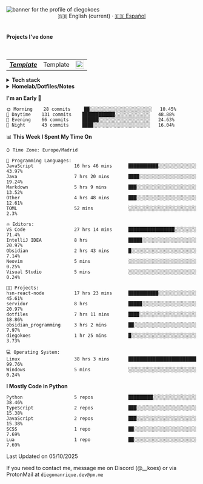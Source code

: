 <picture>
 <source media="(prefers-color-scheme: dark)" srcset="https://i.imgur.com/G5n6xUz.png">
 <source media="(prefers-color-scheme: light)" srcset="https://i.imgur.com/8gLfu4u.png">
 <img alt="banner for the profile of diegokoes" src="https://i.imgur.com/G5n6xUz.png">
</picture>

<!-- Language switcher -->
<div align="center">
  <a >🇬🇧 English (current)</a> · <a href="./README_es.md">🇪🇸 Español</a>
</div>
<br>

#### Projects I've done

  <br>
  <table>
    <tbody>
      <tr>
        <td>
          <em>
            <strong><a href="#">Template</a></strong>
          </em>
        </td>
        <td>
Template         </td>
        <td>
          <img alt="NodeJs/React/MongoDB" src="https://raw.githubusercontent.com/abranhe/programming-languages-logos/master/src/csharp/csharp_32x32.png" width="22">
        </td>
      </tr>
  </tbody>
  </table>
</details>
<details>
  <summary><strong>Tech stack</strong></summary>

  <!-- Frontend -->
  <img alt="Frontend" src="https://img.shields.io/badge/Front%20%20%20-20232a?style=for-the-badge&logo=terminal&logoColor=white">
  <img alt="Angular" src="https://img.shields.io/badge/angular-7E22CE?style=for-the-badge&logo=angular&logoColor=white">
  <img alt="React" src="https://img.shields.io/badge/react-20232a?style=for-the-badge&logo=react&logoColor=61DAFB">
  <img alt="Tailwind CSS" src="https://img.shields.io/badge/tailwindcss-06B6D4?style=for-the-badge&logo=tailwindcss&logoColor=white">
  <img alt="SCSS/SASS" src="https://img.shields.io/badge/scss-CC6699?style=for-the-badge&logo=sass&logoColor=white">
<br>

  <!-- Backend -->
  <img alt="Backend" src="https://img.shields.io/badge/Back%20%20%20%20-20232a?style=for-the-badge&logo=terminal&logoColor=white">
  <img alt="Node.js" src="https://img.shields.io/badge/node.js-339933?style=for-the-badge&logo=nodedotjs&logoColor=white">
  <img alt="Express" src="https://img.shields.io/badge/express-000000?style=for-the-badge&logo=express&logoColor=white">
  <img alt="Spring" src="https://img.shields.io/badge/spring-6DB33F?style=for-the-badge&logo=spring&logoColor=white">
<br>

  <!-- Databases -->
  <img alt="Databases" src="https://img.shields.io/badge/DB's%20-20232a?style=for-the-badge&logo=terminal&logoColor=white">
  <img alt="MongoDB" src="https://img.shields.io/badge/mongodb-4EA94B?style=for-the-badge&logo=mongodb&logoColor=white">
  <img alt="Supabase" src="https://img.shields.io/badge/supabase-3ECF8E?style=for-the-badge&logo=supabase&logoColor=white">
  <img alt="Valkey" src="https://img.shields.io/badge/valkey-DC382D?style=for-the-badge&logo=valkey&logoColor=white">
  <img alt="DBeaver" src="https://img.shields.io/badge/dbeaver-2F6BFF?style=for-the-badge&logo=dbeaver&logoColor=white">
<br>
  <!-- DevOps -->
  <img alt="DevOps" src="https://img.shields.io/badge/DevOps%20%20%20-20232a?style=for-the-badge&logo=terminal&logoColor=white">
  <img alt="Docker" src="https://img.shields.io/badge/docker-2496ED?style=for-the-badge&logo=docker&logoColor=white">
  <img alt="Proxmox" src="https://img.shields.io/badge/proxmox-e57000?style=for-the-badge&logo=proxmox&logoColor=white">
  <img alt="Jenkins" src="https://img.shields.io/badge/jenkins-D24939?style=for-the-badge&logo=jenkins&logoColor=white">
  <img alt="Git" src="https://img.shields.io/badge/git-F05032?style=for-the-badge&logo=git&logoColor=white">
</details>

<details>
  <summary><strong>Homelab/Dotfiles/Notes</strong></summary>

  <table>
    <tbody>
      <tr>
        <td>
          <strong><a href="https://github.com/diegokoes/proxmox">proxmox</a></strong>
        </td>
        <td>Proxmox-related configs and docs</td>
      </tr>
      <tr>
        <td>
          <strong><a href="https://github.com/diegokoes/dotfiles">dotfiles</a></strong>
        </td>
        <td>My dotfiles and environment setup</td>
      </tr>
      <tr>
        <td>
          <strong><a href="https://github.com/diegokoes/NOTES_programming">obsidian_programming</a></strong>
        </td>
        <td>Notes and Obsidian vault for programming and tech</td>
      </tr>
    </tbody>
  </table>
</details>

<!--START_SECTION:waka-->
**I'm an Early 🐤** 

```text
🌞 Morning    28 commits     ██░░░░░░░░░░░░░░░░░░░░░░░   10.45% 
🌆 Daytime    131 commits    ████████████░░░░░░░░░░░░░   48.88% 
🌃 Evening    66 commits     ██████░░░░░░░░░░░░░░░░░░░   24.63% 
🌙 Night      43 commits     ████░░░░░░░░░░░░░░░░░░░░░   16.04%

```


📊 **This Week I Spent My Time On** 

```text
⌚︎ Time Zone: Europe/Madrid

💬 Programming Languages: 
JavaScript               16 hrs 46 mins      ███████████░░░░░░░░░░░░░░   43.97% 
Java                     7 hrs 20 mins       ████░░░░░░░░░░░░░░░░░░░░░   19.24% 
Markdown                 5 hrs 9 mins        ███░░░░░░░░░░░░░░░░░░░░░░   13.52% 
Other                    4 hrs 48 mins       ███░░░░░░░░░░░░░░░░░░░░░░   12.61% 
TOML                     52 mins             ░░░░░░░░░░░░░░░░░░░░░░░░░   2.3%

🔥 Editors: 
VS Code                  27 hrs 14 mins      █████████████████░░░░░░░░   71.4% 
IntelliJ IDEA            8 hrs               █████░░░░░░░░░░░░░░░░░░░░   20.97% 
Obsidian                 2 hrs 43 mins       █░░░░░░░░░░░░░░░░░░░░░░░░   7.14% 
Neovim                   5 mins              ░░░░░░░░░░░░░░░░░░░░░░░░░   0.25% 
Visual Studio            5 mins              ░░░░░░░░░░░░░░░░░░░░░░░░░   0.24%

🐱‍💻 Projects: 
hsn-react-node           17 hrs 23 mins      ███████████░░░░░░░░░░░░░░   45.61% 
servidor                 8 hrs               █████░░░░░░░░░░░░░░░░░░░░   20.97% 
dotfiles                 7 hrs 11 mins       ████░░░░░░░░░░░░░░░░░░░░░   18.86% 
obsidian_programming     3 hrs 2 mins        ██░░░░░░░░░░░░░░░░░░░░░░░   7.97% 
diegokoes                1 hr 25 mins        █░░░░░░░░░░░░░░░░░░░░░░░░   3.73%

💻 Operating System: 
Linux                    38 hrs 3 mins       █████████████████████████   99.76% 
Windows                  5 mins              ░░░░░░░░░░░░░░░░░░░░░░░░░   0.24%

```

**I Mostly Code in Python** 

```text
Python                   5 repos             █████████░░░░░░░░░░░░░░░░   38.46% 
TypeScript               2 repos             ███░░░░░░░░░░░░░░░░░░░░░░   15.38% 
JavaScript               2 repos             ███░░░░░░░░░░░░░░░░░░░░░░   15.38% 
SCSS                     1 repo              ██░░░░░░░░░░░░░░░░░░░░░░░   7.69% 
Lua                      1 repo              ██░░░░░░░░░░░░░░░░░░░░░░░   7.69%

```



 Last Updated on 05/10/2025
<!--END_SECTION:waka-->

If you need to contact me, message me on Discord (@__koes) or via ProtonMail at `diegomanrique.dev@pm.me`
